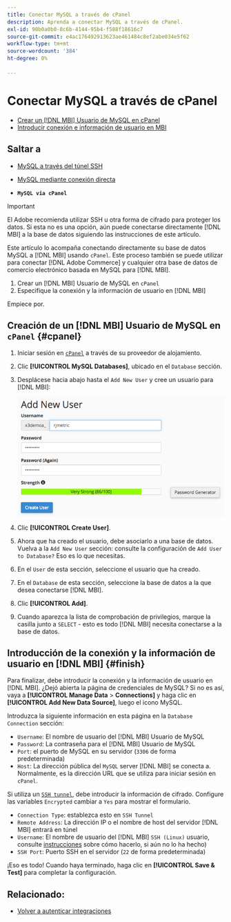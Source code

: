 ```yaml
---
title: Conectar MySQL a través de cPanel
description: Aprenda a conectar MySQL a través de cPanel.
exl-id: 90b0a0b0-8c6b-4144-95b4-f588f18616c7
source-git-commit: e4ac176492913623ae461484c8ef2abe034e5f62
workflow-type: tm+mt
source-wordcount: '384'
ht-degree: 0%

---
```


# Conectar MySQL a través de cPanel

* [Crear un [!DNL MBI] Usuario de MySQL en cPanel](#cpanel)
* [Introducir conexión e información de usuario en MBI](#finish)

## Saltar a

* [MySQL a través del túnel SSH](../integrations/mysql-via-ssh-tunnel.md)
* [MySQL mediante conexión directa](../integrations/mysql-via-a-direct-connection.md)

* **`MySQL via cPanel`**

>[!IMPORTANT]
>
>El Adobe recomienda utilizar SSH u otra forma de cifrado para proteger los datos. Si esta no es una opción, aún puede conectarse directamente [!DNL MBI] a la base de datos siguiendo las instrucciones de este artículo.

Este artículo lo acompaña conectando directamente su base de datos MySQL a [!DNL MBI] usando `cPanel`. Este proceso también se puede utilizar para conectar [!DNL Adobe Commerce] y cualquier otra base de datos de comercio electrónico basada en MySQL para [!DNL MBI].

1. Crear un [!DNL MBI] Usuario de MySQL en `cPanel`
1. Especifique la conexión y la información de usuario en [!DNL MBI]

Empiece por.

## Creación de un [!DNL MBI] Usuario de MySQL en `cPanel` {#cpanel}

1. Iniciar sesión en [`cPanel`](../../../data-analyst/importing-data/integrations/mysql-via-cpanel.md) a través de su proveedor de alojamiento.
1. Clic **[!UICONTROL MySQL Databases]**, ubicado en el `Database` sección.
1. Desplácese hacia abajo hasta el `Add New User` y cree un usuario para [!DNL MBI]:

   ![](../../../assets/create-mbi-mysql-user-cpanel.png)

1. Clic **[!UICONTROL Create User]**.
1. Ahora que ha creado el usuario, debe asociarlo a una base de datos. Vuelva a la `Add New User` sección: consulte la configuración de `Add User to Database?` Eso es lo que necesitas.
1. En el `User` de esta sección, seleccione el usuario que ha creado.
1. En el `Database` de esta sección, seleccione la base de datos a la que desea conectarse [!DNL MBI].
1. Clic **[!UICONTROL Add]**.
1. Cuando aparezca la lista de comprobación de privilegios, marque la casilla junto a `SELECT` - esto es todo [!DNL MBI] necesita conectarse a la base de datos.

## Introducción de la conexión y la información de usuario en [!DNL MBI] {#finish}

Para finalizar, debe introducir la conexión y la información de usuario en [!DNL MBI]. ¿Dejó abierta la página de credenciales de MySQL? Si no es así, vaya a **[!UICONTROL Manage Data** > **Connections]** y haga clic en **[!UICONTROL Add New Data Source]**, luego el icono MySQL.

Introduzca la siguiente información en esta página en la `Database Connection` sección:

* `Username`: El nombre de usuario del [!DNL MBI] Usuario de MySQL
* `Password`: La contraseña para el [!DNL MBI] Usuario de MySQL
* `Port`: el puerto de MySQL en su servidor (`3306` de forma predeterminada)
* `Host`: La dirección pública del `MySQL` server [!DNL MBI] se conecta a. Normalmente, es la dirección URL que se utiliza para iniciar sesión en `cPanel`.

Si utiliza un [`SSH tunnel`](../integrations/mysql-via-ssh-tunnel.md), debe introducir la información de cifrado. Configure las variables `Encrypted` cambiar a `Yes` para mostrar el formulario.

* `Connection Type`: establezca esto en `SSH Tunnel`
* `Remote Address`: La dirección IP o el nombre de host del servidor [!DNL MBI] entrará en túnel
* `Username`: El nombre de usuario del [!DNL MBI] `SSH (Linux)` usuario, consulte [instrucciones](../../../data-analyst/importing-data/integrations/mysql-via-ssh-tunnel.md) sobre cómo hacerlo, si aún no lo ha hecho)
* `SSH Port`: Puerto SSH en el servidor (`22` de forma predeterminada)

¡Eso es todo! Cuando haya terminado, haga clic en **[!UICONTROL Save & Test]** para completar la configuración.

## Relacionado:

* [Volver a autenticar integraciones](https://experienceleague.adobe.com/docs/commerce-knowledge-base/kb/how-to/mbi-reauthenticating-integrations.html?lang=en)
